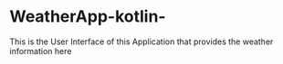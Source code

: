 # WeatherApp-kotlin-
This is the User Interface of this Application that provides the weather information here
